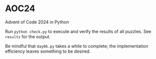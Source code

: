 # AOC24

Advent of Code 2024 in Python

Run `python check.py` to execute and verify the results of all puzzles. See `results` for the output.

Be mindful that `day06.py` takes a while to complete; the implementation efficiency leaves something to be desired.
